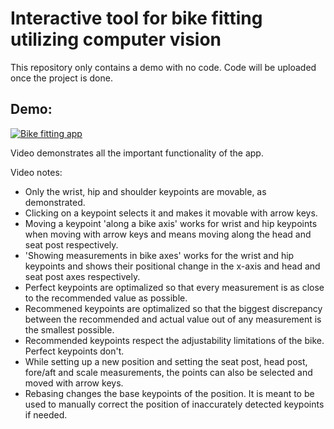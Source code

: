 # Interactive tool for bike fitting utilizing computer vision

This repository only contains a demo with no code. Code will be uploaded once the project is done.

## Demo:
[![Bike fitting app](https://img.youtube.com/vi/ylYORl_xukI/0.jpg)](https://www.youtube.com/watch?v=ylYORl_xukI&ab_channel=MatejKocman)

Video demonstrates all the important functionality of the app.

Video notes:
- Only the wrist, hip and shoulder keypoints are movable, as demonstrated.
- Clicking on a keypoint selects it and makes it movable with arrow keys.
- Moving a keypoint 'along a bike axis' works for wrist and hip keypoints when moving with arrow keys and means moving along the head and seat post respectively.
- 'Showing measurements in bike axes' works for the wrist and hip keypoints and shows their positional change in the x-axis and head and seat post axes respectively.
- Perfect keypoints are optimalized so that every measurement is as close to the recommended value as possible.
- Recommened keypoints are optimalized so that the biggest discrepancy between the recommended and actual value out of any measurement is the smallest possible.
- Recommended keypoints respect the adjustability limitations of the bike. Perfect keypoints don't.
- While setting up a new position and setting the seat post, head post, fore/aft and scale measurements, the points can also be selected and moved with arrow keys.
- Rebasing changes the base keypoints of the position. It is meant to be used to manually correct the position of inaccurately detected keypoints if needed.
